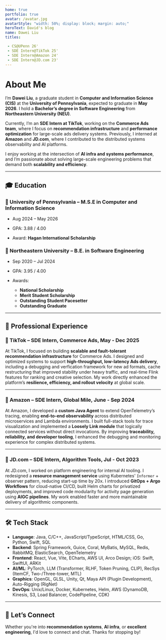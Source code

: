 ```yaml
---
home: true
portfolio: true
avatar: /avatar.jpg
avatarStyle: "width: 50%; display: block; margin: auto;"
heroText: David's blog
name: Dawei Liu
titles: 

 - CS@UPenn 26'
 - SDE Intern@TikTok 25'
 - SDE Intern@Amazon 24'
 - SDE Intern@JD.com 23'
---
```


# About Me

I’m **Dawei Liu**, a graduate student in **Computer and Information Science (CIS)** at the **University of Pennsylvania**, expected to graduate in **May 2026**. I hold a **Bachelor’s degree in Software Engineering** from **Northeastern University (NEU)**.

Currently, I’m an **SDE Intern at TikTok**, working on the **Commerce Ads team**, where I focus on **recommendation infrastructure** and **performance optimization** for large-scale ads delivery systems. Previously, I interned at **Amazon** and **JD.com**, where I contributed to the distributed systems observability and AI platforms.

I enjoy working at the intersection of **AI infra and systems performance**, and I’m passionate about solving large-scale engineering problems that demand both **scalability and efficiency**.

---

## 🎓 Education

### 🔹 University of Pennsylvania – M.S.E in Computer and Information Science 

- Aug 2024 – May 2026

- GPA: 3.88 / 4.00

- Award: **Hagan International Scholarship**


### 🔹 Northeastern University – B.E. in Software Engineering 

- Sep 2020 – Jul 2024

- GPA: 3.95 / 4.00

- Awards: 
  - **National Scholarship**
  - **Merit Student Scholarship**
  - **Outstanding Student Pacesetter**
  - **Outstanding Graduate**


---

## 💼 Professional Experience

### 🔹 TikTok – SDE Intern, Commerce Ads, May - Dec 2025

At TikTok, I focused on building **scalable and fault-tolerant recommendation infrastructure** for Commerce Ads. I designed and optimized systems to support **high-throughput, low-latency Ads delivery**, including a debugging and verfication framework for new ad formats, cache restructuring that improved stability under heavy traffic, and real-time Flink features for ranking and creative selection. My work directly enhanced the platform’s **resilience, efficiency, and rollout velocity** at global scale.

---

### 🔹 Amazon – SDE Intern, Global Mile, June - Sep 2024

At Amazon, I developed a **custom Java Agent** to extend OpenTelemetry’s tracing, enabling **end-to-end observability** across distributed microservices and Lambda environments. I built full-stack tools for trace visualization and implemented a **Loosely Link module** that logically connected services without direct invocations. By improving **traceability, reliability, and developer tooling**, I enhanced the debugging and monitoring experience for complex distributed systems.

---

### 🔹 JD.com – SDE Intern, Algorithm Tools, Jul - Oct 2023

At JD.com, I worked on platform engineering for internal AI tooling. I redesigned a **resource management service** using Kubernetes' `Informer` + observer pattern, reducing start-up time by 20x. I introduced **GitOps + Argo Workflows** for cloud-native CI/CD, built Helm charts for privatized deployments, and improved code modularity for activity page generation using **AIGC pipelines**. My work enabled faster and more maintainable delivery of algorithmic components.

---

## 🛠️ Tech Stack

- **Language**: Java, C/C++, JavaScript/TypeScript, HTML/CSS, Go, Python, Swift, SQL
- **Backend**: Spring Framework, Guice, Coral, MyBatis, MySQL, Redis, RabbitMQ, ElasticSearch, OpenTelemetry
- **Frontend**: React, Vue, Vite, ECharts, AWS UI, Arco Design; iOS: Swift, SwiftUI, ARKit
- **AI/ML**: PyTorch, LLM (Transformer, RLHF, Token Pruning, CLIP), RecSys (ItemCF, Two-/Three-tower, MTL)
- **Graphics**: OpenGL, GLSL, Unity, Qt, Maya API (Plugin Development), Auto-Rigging (RigNet)
- **DevOps**: Unix/Linux, Docker, Kubernetes, Helm, AWS (DynamoDB, Kinesis, S3, Load Balancer, CodePipeline, CDK)

---

## 💬 Let’s Connect

Whether you're into **recommendation systems**, **AI infra**, or **excellent engineering**, I'd love to connect and chat. Thanks for stopping by!
